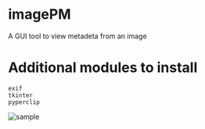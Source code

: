 # imagePM
A GUI tool to view metadeta from an image

# Additional modules to install
    exif
    tkinter
    pyperclip
![sample](https://user-images.githubusercontent.com/38325426/112173955-3ae72100-8c20-11eb-9faf-9f709f0c3861.JPG)
  

